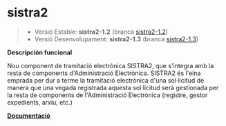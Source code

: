 # sistra2
> - Versió Estable: __sistra2-1.2__ (branca [sistra2-1.2](https://github.com/GovernIB/sistra2/tree/sistra2-1.2))
> - Versió Desenvolupament: __sistra2-1.3__ (branca [sistra2-1.3](https://github.com/GovernIB/sistra2/tree/sistra2-1.3))

**Descripción funcional**

Nou component de tramitació electrònica SISTRA2, que s'integra amb la resta de components d'Administració Electrònica.
SISTRA2 és l'eina emprada per dur a terme la tramitació electrònica d'una sol·licitud de manera que una vegada registrada aquesta sol·licitud serà gestionada per la resta de components de l'Administració Electrònica (registre, gestor expedients, arxiu, etc.)


[**Documentació**](https://github.com/GovernIB/sistra2/tree/sistra2-1.0/doc)
